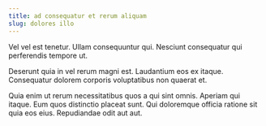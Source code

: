 ```yaml
---
title: ad consequatur et rerum aliquam
slug: dolores illo
---
```


Vel vel est tenetur. Ullam consequuntur qui. Nesciunt consequatur qui perferendis tempore ut.

Deserunt quia in vel rerum magni est. Laudantium eos ex itaque. Consequatur dolorem corporis voluptatibus non quaerat et.

Quia enim ut rerum necessitatibus quos a qui sint omnis. Aperiam qui itaque. Eum quos distinctio placeat sunt. Qui doloremque officia ratione sit quia eos eius. Repudiandae odit aut aut.
